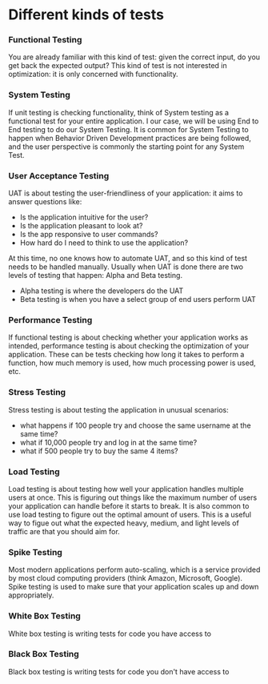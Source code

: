 # Different kinds of tests

### Functional Testing
You are already familiar with this kind of test: given the correct input, do you get back the expected output? This kind of test is not interested in optimization: it is only concerned with functionality.

### System Testing
If unit testing is checking functionality, think of System testing as a functional test for your entire application. I our case, we will be using End to End testing to do our System Testing. It is common for System Testing to happen when Behavior Driven Development practices are being followed, and the user perspective is commonly the starting point for any System Test. 

### User Acceptance Testing
UAT is about testing the user-friendliness of your application: it aims to answer questions like:
- Is the application intuitive for the user?
- Is the application pleasant to look at?
- Is the app responsive to user commands?
- How hard do I need to think to use the application?

At this time, no one knows how to automate UAT, and so this kind of test needs to be handled manually. Usually when UAT is done there are two levels of testing that happen: Alpha and Beta testing. 
- Alpha testing is where the developers do the UAT
- Beta testing is when you have a select group of end users perform UAT

### Performance Testing
If functional testing is about checking whether your application works as intended, performance testing is about checking the optimization of your application. These can be tests checking how long it takes to perform a function, how much memory is used, how much processing power is used, etc.

### Stress Testing
Stress testing is about testing the application in unusual scenarios:
- what happens if 100 people try and choose the same username at the same time?
- what if 10,000 people try and log in at the same time?
- what if 500 people try to buy the same 4 items?

### Load Testing
Load testing is about testing how well your application handles multiple users at once. This is figuring out things like the maximum number of users your application can handle before it starts to break. It is also common to use load testing to figure out the optimal amount of users. This is a useful way to figue out what the expected heavy, medium, and light levels of traffic are that you should aim for.

### Spike Testing
Most modern applications perform auto-scaling, which is a service provided by most cloud computing providers (think Amazon, Microsoft, Google). Spike testing is used to make sure that your application scales up and down appropriately.

### White Box Testing
White box testing is writing tests for code you have access to
### Black Box Testing
Black box testing is writing tests for code you don't have access to